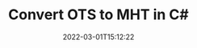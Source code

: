 ---
############################# Static ############################
layout: "auto-gen-conversion"
date: 2022-03-01T15:12:22
draft: false
otherformats: csv dif epub fods htm html json mht mhtml ods pdf sxc tex tsv xlam xls xlsb xlsm xlsx xlt xltm xltx xml xps
breadcrumb: OTS to MHT in C#

############################# Head ############################
head_title: "OTS to MHT Converter in C#"
head_description: "Convert OTS to MHT in .NET using a few lines of code. Use the GroupDocs Document Conversion API to convert over 160 file formats."

############################# Header ############################
title: "Convert OTS to MHT in C#"
description: "OTS to MHT conversion with a few lines of .NET code"
bg_image: "https://cms.admin.containerize.com/templates/aspose/App_Themes/V3/images/bg/header1.png"
bg_overlay: false
button:
    enable: true

############################# SubMenu ############################
submenu:
    enable: true

    left:
        img_alt: "GroupDocs.Conversion for .NET"
        image: "https://cms.admin.containerize.com/templates/groupdocs/images/product-logos/90x90-noborder/groupdocs-conversion-net.png"
        product: "GroupDocs.Conversion"
        platform: ".NET"

    

############################# About ############################
about:
    enable: true
    title: "About GroupDocs.Conversion для .NET API"
    content: |
        [GroupDocs.Conversion for .NET](https://products.groupdocs.com/conversion/net/) can be used to convert Microsoft Word, Excel, PowerPoint, PDF, Visio and other formats. GroupDocs.Conversion is a standalone API that is suitable for back-end and internal systems where high performance is required. It does not depend on any software such as Microsoft or Open Office.
    

overview:
    enable: true
    content: |
        Convert your OTS files to MHT in .NET easily. You can use just a couple of C# code lines in any platform of your choice like - Windows, Linux, macOS.
        You can try OTS to MHT conversion for free and evaluate conversion results quality.
        Along with simple file conversion scenarios you can try more advanced options for loading source OTS file and for saving output MHT result. 
        
        For example, for the source OTS file you may use the following load options:

        * auto-detect file format;
        * specify password for protected files (if file format supports it);
        * replace missing fonts to preserve document appearance.
        
        There are also advanced convert options for the MHT file:

        * convert specific document page or page range;
        * add a watermark to the converted MHT file.

        Once conversion is completed you can save your MHT file to the local file path or any third-party storage like FTP, Amazon S3, Google Drive, Dropbox etc.
        Please note - to convert OTS to MHT there is no need for any additional software installed - like MS Office, Open Office, Adobe Acrobat Reader etc. 


############################# Steps ############################
steps:
    enable: true
    title_left: "Steps to convert OTS to MHT in C#"
    content_left: |
        [GroupDocs.Conversion](https://products.groupdocs.com/conversion/net/) makes it easy for developers to convert a OTS file to MHT with a few lines of code.

        * Create an instance of the Converter class and provide the file OTS with the full path
        * Create and set ConvertOptions for MHT type.
        * Call the Converter.Convert method and pass the full path and format (MHT) as a parameter
        
    title_right: "System Requirements"
    content_right: |
        Basic conversion with GroupDocs.Conversion for .NET can be done in just a few simple steps. Our APIs are supported on all major platforms and operating systems. Before executing the code below, make sure you have the following prerequisites installed on your system.

        * Operating systems: Microsoft Windows, Linux, MacOS
        * Development environments: Microsoft Visual Studio, Xamarin, MonoDevelop
        * Frameworks: .NET Framework, .NET Standard, .NET Core, Mono
        * Get the latest GroupDocs.Conversion for .NET from [Nuget](https://www.nuget.org/packages/groupdocs.conversion)
        
    code: |
        ```cs
        // Load OTS file
        var converter = new GroupDocs.Conversion.Converter("template.ots");
        // Set conversion parameters for MHT format
        var convertOptions = converter.GetPossibleConversions()["mht"].ConvertOptions;
        // Convert to MHT format
        converter.Convert("output.mht", convertOptions);        
        ```
        
demos:
    enable: true
    title: "OTS to MHT Live Demo"
    content: |
       Convert OTS to MHT now by visiting the [GroupDocs.Conversion App](https://products.groupdocs.app/conversion/family) website. Online demo has the following advantages
          

more_formats:
    enable: true
    title: "Other supported transformations OTS"
    content: "You can also convert OTS to many other file formats. Please see the list below."
       
       
back_to_top:
    enable: true
---
